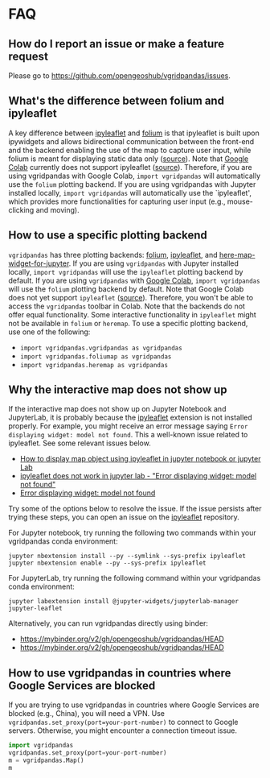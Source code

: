 # FAQ

## How do I report an issue or make a feature request

Please go to <https://github.com/opengeoshub/vgridpandas/issues>.

## What's the difference between folium and ipyleaflet

A key difference between [ipyleaflet](https://github.com/jupyter-widgets/ipyleaflet) and [folium](https://github.com/python-visualization/folium) is that ipyleaflet is built upon ipywidgets and allows bidirectional communication between the front-end and the backend enabling the use of the map to capture user input, while folium is meant for displaying static data only ([source](https://blog.jupyter.org/interactive-gis-in-jupyter-with-ipyleaflet-52f9657fa7a)). Note that [Google Colab](https://colab.research.google.com/) currently does not support ipyleaflet ([source](https://github.com/googlecolab/colabtools/issues/498#issuecomment-695335421)). Therefore, if you are using vgridpandas
with Google Colab, `import vgridpandas` will automatically use the `folium` plotting backend. If you are using vgridpandas with Jupyter installed locally, `import vgridpandas` will automatically use the `ipyleaflet', which provides more functionalities for capturing user input (e.g., mouse-clicking and moving).

## How to use a specific plotting backend

`vgridpandas` has three plotting backends: [folium](https://github.com/python-visualization/folium), [ipyleaflet](https://github.com/jupyter-widgets/ipyleaflet), and [here-map-widget-for-jupyter](https://github.com/heremaps/here-map-widget-for-jupyter). If you are using `vgridpandas` with Jupyter installed locally, `import vgridpandas` will use the `ipyleaflet` plotting backend by default. If you are using `vgridpandas` with [Google Colab](https://colab.research.google.com/github/opengeoshub/vgridpandas/blob/master/docs/notebooks/01_vgrid_intro.ipynb), `import vgridpandas` will use the `folium` plotting backend by default. Note that Google Colab does not yet support `ipyleaflet` ([source](https://github.com/googlecolab/colabtools/issues/498#issuecomment-695335421)). Therefore, you won't be able to access the `vgridpandas` toolbar in Colab. Note that the backends do not offer equal functionality. Some interactive functionality in `ipyleaflet` might not be available in `folium` or `heremap`. To use a specific plotting backend, use one of the following:

-   `import vgridpandas.vgridpandas as vgridpandas`
-   `import vgridpandas.foliumap as vgridpandas`
-   `import vgridpandas.heremap as vgridpandas`

## Why the interactive map does not show up

If the interactive map does not show up on Jupyter Notebook and JupyterLab, it is probably because the [ipyleaflet](https://github.com/jupyter-widgets/ipyleaflet) extension is not installed properly.
For example, you might receive an error message saying `Error displaying widget: model not found`. This a well-known issue related to ipyleaflet. See some relevant issues below.

-   [How to display map object using ipyleaflet in jupyter notebook or jupyter Lab](https://github.com/jupyter-widgets/ipyleaflet/issues/739)
-   [ipyleaflet does not work in jupyter lab - "Error displaying widget: model not found"](https://github.com/jupyter-widgets/ipyleaflet/issues/418)
-   [Error displaying widget: model not found](https://github.com/jupyter-widgets/ipyleaflet/issues/504)

Try some of the options below to resolve the issue. If the issue persists after trying these steps, you can open an issue on the [ipyleaflet](https://github.com/jupyter-widgets/ipyleaflet/issues) repository.

For Jupyter notebook, try running the following two commands within your vgridpandas conda environment:

```
jupyter nbextension install --py --symlink --sys-prefix ipyleaflet
jupyter nbextension enable --py --sys-prefix ipyleaflet
```

For JupyterLab, try running the following command within your vgridpandas conda environment:

```
jupyter labextension install @jupyter-widgets/jupyterlab-manager jupyter-leaflet

```

Alternatively, you can run vgridpandas directly using binder:

-   <https://mybinder.org/v2/gh/opengeoshub/vgridpandas/HEAD>
-   <https://mybinder.org/v2/gh/opengeoshub/vgridpandas/HEAD>

## How to use vgridpandas in countries where Google Services are blocked

If you are trying to use vgridpandas in countries where Google Services are blocked (e.g., China), you will need a VPN. Use `vgridpandas.set_proxy(port=your-port-number)` to connect to Google servers. Otherwise, you might encounter a connection timeout issue.

```python
import vgridpandas
vgridpandas.set_proxy(port=your-port-number)
m = vgridpandas.Map()
m
```
